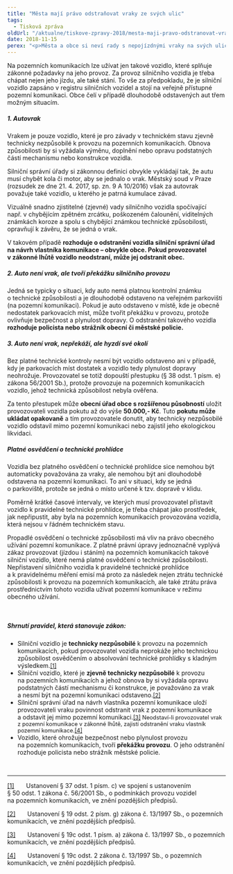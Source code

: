 ```yaml
---
title: "Města mají právo odstraňovat vraky ze svých ulic"
tags:
  - Tisková zpráva
oldUrl: "/aktualne/tiskove-zpravy-2018/mesta-maji-pravo-odstranovat-vraky-ze-svych-ulic"
date: 2018-11-15
perex: "<p>Města a obce si neví rady s nepojízdnými vraky na svých ulicích. Některá volají po změně legislativy, která by jim umožnila auta odstraňovat. Nemusí však čekat. Platná právní úprava umožňuje odstraňování nejen vraků, ale také automobilů bez platné technické kontroly. Vlastníky místních komunikací jsou obvykle obce a právě na jejich návrh může silniční správní úřad nařídit provozovateli vozidla odstranění vraku. Pokud tak provozovatel v zákonné lhůtě neučiní, může jej odstranit obec. </p>"
---
```


<!-- imported from the old website -->

<p>Na pozemních komunikacích lze užívat jen takové vozidlo, které splňuje zákonné požadavky na jeho provoz. Za provoz silničního vozidla je třeba chápat nejen jeho jízdu, ale také stání. To vše za předpokladu, že je silniční vozidlo zapsáno v registru silničních vozidel a stojí na veřejně přístupné pozemní komunikaci. Obce čelí v případě dlouhodobě odstavených aut třem možným situacím.</p> <h5>1. Autovrak</h5> <p>Vrakem je pouze vozidlo, které je pro závady v technickém stavu zjevně technicky nezpůsobilé k provozu na pozemních komunikacích. Obnova způsobilosti by si vyžádala výměnu, doplnění nebo opravu podstatných částí mechanismu nebo konstrukce vozidla.</p> <p>Silniční správní úřady si zákonnou definici obvykle vykládají tak, že autu musí chybět kola či motor, aby se jednalo o vrak. Městský soud v Praze (rozsudek ze dne 21. 4. 2017, sp. zn. 9 A 10/2016) však za autovrak považuje také vozidlo, u kterého je patrná kumulace závad. </p> <p>Vizuálně snadno zjistitelné (zjevné) vady silničního vozidla spočívající např. v chybějícím zpětném zrcátku, poškozeném čalounění, viditelných známkách koroze a spolu s chybějící známkou technické způsobilosti, opravňují k závěru, že se jedná o vrak.</p> <p>V takovém případě <b>rozhoduje o odstranění vozidla silniční správní úřad na návrh vlastníka komunikace – obvykle obce. Pokud provozovatel v zákonné lhůtě vozidlo neodstraní, může jej odstranit obec.</b></p> <h5>2. Auto není vrak, ale tvoří překážku silničního provozu</h5> <p>Jedná se typicky o situaci, kdy auto nemá platnou kontrolní známku o technické způsobilosti a je dlouhodobě odstaveno na veřejném parkovišti (na pozemní komunikaci). Pokud je auto odstaveno v místě, kde je obecně nedostatek parkovacích míst, může tvořit překážku v provozu, protože ovlivňuje bezpečnost a plynulost dopravy. O odstranění takového vozidla <b>rozhoduje policista nebo strážník obecní či městské policie.</b></p> <h5>3. Auto není vrak, nepřekáží, ale hyzdí své okolí</h5> <p>Bez platné technické kontroly nesmí být vozidlo odstaveno ani v případě, kdy je parkovacích míst dostatek a vozidlo tedy plynulost dopravy neohrožuje. Provozovatel se totiž dopouští přestupku (§ 38 odst. 1 písm. e) zákona 56/2001 Sb.), protože provozuje na pozemních komunikacích vozidlo, jehož technická způsobilost nebyla ověřena.</p> <p>Za tento přestupek může <b>obecní úřad obce s rozšířenou působností</b> uložit provozovateli vozidla pokutu až do výše <b>50.000,- Kč</b>. Tuto <b>pokutu může ukládat opakovaně</b> a tím provozovatele donutit, aby technicky nezpůsobilé vozidlo odstavil mimo pozemní komunikaci nebo zajistil jeho ekologickou likvidaci.</p> <h5>Platné osvědčení o technické prohlídce</h5> <p>Vozidla bez platného osvědčení o technické prohlídce sice nemohou být automaticky považována za vraky, ale nemohou být ani dlouhodobě odstavena na pozemní komunikaci. To ani v situaci, kdy se jedná o parkoviště, protože se jedná o místo určené k tzv. dopravě v klidu. </p> <p>Poměrně krátké časové intervaly, ve kterých musí provozovatel přistavit vozidlo k pravidelné technické prohlídce, je třeba chápat jako prostředek, jak nepřipustit, aby byla na pozemních komunikacích provozována vozidla, která nejsou v řádném technickém stavu. </p> <p>Propadlé osvědčení o technické způsobilosti má vliv na právo obecného užívání pozemní komunikace. Z platné právní úpravy jednoznačně vyplývá zákaz provozovat (jízdou i stáním) na pozemních komunikacích takové silniční vozidlo, které nemá platné osvědčení o technické způsobilosti. Nepřistavení silničního vozidla k pravidelné technické prohlídce a k pravidelnému měření emisí má proto za následek nejen ztrátu technické způsobilosti k provozu na pozemních komunikacích, ale také ztrátu práva prostřednictvím tohoto vozidla užívat pozemní komunikace v režimu obecného užívání.</p> <p> </p> <h5>Shrnutí pravidel, která stanovuje zákon:</h5> <p></p><ul><li>Silniční vozidlo je <b>technicky nezpůsobilé</b> k provozu na pozemních komunikacích, pokud provozovatel vozidla neprokáže jeho technickou způsobilost osvědčením o absolvování technické prohlídky s kladným výsledkem.<a href="file:///C:/Users/biler/Documents/Tiskov%C3%A9%20zpr%C3%A1vy/Odtahy%20nepoj%C3%ADzdn%C3%BDch%20vozidel/TZ_M%C4%9Bsta%20maj%C3%AD%20pr%C3%A1vo%20odstra%C5%88ovat%20vraky%20ze%20sv%C3%BDch%20ulic_v4.docx#_ftn1" name="_ftnref1" style="font-size: 12.8px;">[1]</a></li><li>Silniční vozidlo, které je <b>zjevně technicky nezpůsobilé</b> k provozu na pozemních komunikacích a jehož obnova by si vyžádala opravu podstatných částí mechanismu či konstrukce, je považováno za vrak a nesmí být na pozemní komunikaci odstaveno.<a href="file:///C:/Users/biler/Documents/Tiskov%C3%A9%20zpr%C3%A1vy/Odtahy%20nepoj%C3%ADzdn%C3%BDch%20vozidel/TZ_M%C4%9Bsta%20maj%C3%AD%20pr%C3%A1vo%20odstra%C5%88ovat%20vraky%20ze%20sv%C3%BDch%20ulic_v4.docx#_ftn2" name="_ftnref2" style="font-size: 12.8px;">[2]</a></li><li>Silniční správní úřad na návrh vlastníka pozemní komunikace uloží provozovateli vraku povinnost odstranit vrak z pozemní komunikace a odstavit jej mimo pozemní komunikaci.<a href="file:///C:/Users/biler/Documents/Tiskov%C3%A9%20zpr%C3%A1vy/Odtahy%20nepoj%C3%ADzdn%C3%BDch%20vozidel/TZ_M%C4%9Bsta%20maj%C3%AD%20pr%C3%A1vo%20odstra%C5%88ovat%20vraky%20ze%20sv%C3%BDch%20ulic_v4.docx#_ftn3" name="_ftnref3" style="font-size: 12.8px;">[3]</a><span style="font-size: 12.8px;"> Neodstaví-li provozovatel vrak z pozemní komunikace v zákonné lhůtě, zajistí odstranění vraku vlastník pozemní komunikace.</span><a href="file:///C:/Users/biler/Documents/Tiskov%C3%A9%20zpr%C3%A1vy/Odtahy%20nepoj%C3%ADzdn%C3%BDch%20vozidel/TZ_M%C4%9Bsta%20maj%C3%AD%20pr%C3%A1vo%20odstra%C5%88ovat%20vraky%20ze%20sv%C3%BDch%20ulic_v4.docx#_ftn4" name="_ftnref4" style="font-size: 12.8px;">[4]</a></li><li>Vozidlo, které ohrožuje bezpečnost nebo plynulost provozu na pozemních komunikacích, tvoří <b>překážku provozu</b>. O jeho odstranění rozhoduje policista nebo strážník městské policie.</li></ul><p></p> <br /> <hr /> <p><a href="file:///C:/Users/biler/Documents/Tiskov%C3%A9%20zpr%C3%A1vy/Odtahy%20nepoj%C3%ADzdn%C3%BDch%20vozidel/TZ_M%C4%9Bsta%20maj%C3%AD%20pr%C3%A1vo%20odstra%C5%88ovat%20vraky%20ze%20sv%C3%BDch%20ulic_v4.docx#_ftnref1" name="_ftn1">[1]</a>       Ustanovení § 37 odst. 1 písm. c) ve spojení s ustanovením § 50 odst. 1 zákona č. 56/2001 Sb., o podmínkách provozu vozidel na pozemních komunikacích, ve znění pozdějších předpisů.</p> <p><a href="file:///C:/Users/biler/Documents/Tiskov%C3%A9%20zpr%C3%A1vy/Odtahy%20nepoj%C3%ADzdn%C3%BDch%20vozidel/TZ_M%C4%9Bsta%20maj%C3%AD%20pr%C3%A1vo%20odstra%C5%88ovat%20vraky%20ze%20sv%C3%BDch%20ulic_v4.docx#_ftnref2" name="_ftn2">[2]</a>       Ustanovení § 19 odst. 2 písm. g) zákona č. 13/1997 Sb., o pozemních komunikacích, ve znění pozdějších předpisů.</p> <p><a href="file:///C:/Users/biler/Documents/Tiskov%C3%A9%20zpr%C3%A1vy/Odtahy%20nepoj%C3%ADzdn%C3%BDch%20vozidel/TZ_M%C4%9Bsta%20maj%C3%AD%20pr%C3%A1vo%20odstra%C5%88ovat%20vraky%20ze%20sv%C3%BDch%20ulic_v4.docx#_ftnref3" name="_ftn3">[3]</a>       Ustanovení § 19c odst. 1 písm. a) zákona č. 13/1997 Sb., o pozemních komunikacích, ve znění pozdějších předpisů.</p> <p><a href="file:///C:/Users/biler/Documents/Tiskov%C3%A9%20zpr%C3%A1vy/Odtahy%20nepoj%C3%ADzdn%C3%BDch%20vozidel/TZ_M%C4%9Bsta%20maj%C3%AD%20pr%C3%A1vo%20odstra%C5%88ovat%20vraky%20ze%20sv%C3%BDch%20ulic_v4.docx#_ftnref4" name="_ftn4">[4]</a>       Ustanovení § 19c odst. 2 zákona č. 13/1997 Sb., o pozemních komunikacích, ve znění pozdějších předpisů.</p>
